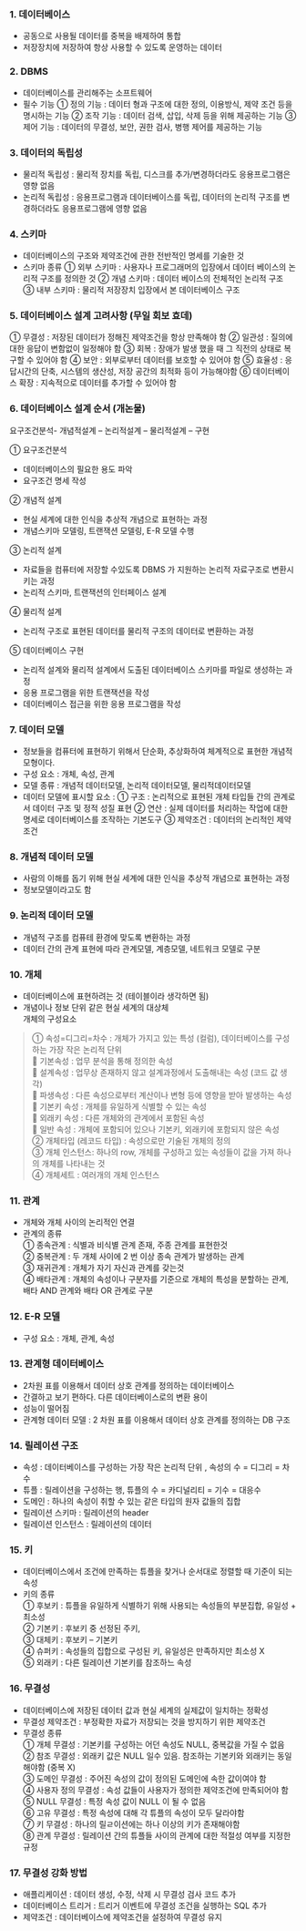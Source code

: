 ### 1. 데이터베이스
- 공동으로 사용될 데이터를 중복을 배제하여 통합
- 저장장치에 저장하여 항상 사용할 수 있도록 운영하는 데이터
### 2. DBMS
- 데이터베이스를 관리해주는 소프트웨어
- 필수 기능
  ① 정의 기능 : 데이터 형과 구조에 대한 정의, 이용방식, 제약 조건 등을 명시하는 기능
  ② 조작 기능 : 데이터 검색, 삽입, 삭제 등을 위해 제공하는 기능
  ③ 제어 기능 : 데이터의 무결성, 보안, 권한 검사, 병행 제어를 제공하는 기능
### 3. 데이터의 독립성
- 물리적 독립성 : 물리적 장치를 독립, 디스크를 추가/변경하더라도 응용프로그램은 영향 없음
- 논리적 독립성 : 응용프로그램과 데이터베이스를 독립, 데이터의 논리적 구조를 변경하더라도
  응용프로그램에 영향 없음
### 4. 스키마
- 데이터베이스의 구조와 제약조건에 관한 전반적인 명세를 기술한 것
- 스키마 종류
  ① 외부 스키마 : 사용자나 프로그래머의 입장에서 데이터 베이스의 논리적 구조를 정의한 것
  ② 개념 스키마 : 데이터 베이스의 전체적인 논리적 구조
  ③ 내부 스키마 : 물리적 저장장치 입장에서 본 데이터베이스 구조
### 5. 데이터베이스 설계 고려사항 (무일 회보 효데)
   ① 무결성 : 저장된 데이터가 정해진 제약조건을 항상 만족해야 함
   ② 일관성 : 질의에 대한 응답이 변함없이 일정해야 함
   ③ 회복 : 장애가 발생 했을 때 그 직전의 상태로 복구할 수 있어야 함
   ④ 보안 : 외부로부터 데이터를 보호할 수 있어야 함
   ⑤ 효율성 : 응답시간의 단축, 시스템의 생산성, 저장 공간의 최적화 등이 가능해야함
   ⑥ 데이터베이스 확장 : 지속적으로 데이터를 추가할 수 있어야 함
### 6. 데이터베이스 설계 순서 (개논물)
요구조건분석- 개념적설계 – 논리적설계 – 물리적설계 – 구현 <br>

① 요구조건분석<Br>
- 데이터베이스의 필요한 용도 파악<br>
- 요구조건 명세 작성<br>
  
② 개념적 설계<br>
- 현실 세계에 대한 인식을 추상적 개념으로 표현하는 과정<br>
- 개념스키마 모델링, 트랜잭션 모델링, E-R 모델 수행<br>

③ 논리적 설계
- 자료들을 컴퓨터에 저장할 수있도록 DBMS 가 지원하는 논리적 자료구조로 변환시키는
  과정
- 논리적 스키마, 트랜잭션의 인터페이스 설계<br>

④ 물리적 설계
- 논리적 구조로 표현된 데이터를 물리적 구조의 데이터로 변환하는 과정<br>

⑤ 데이터베이스 구현
- 논리적 설계와 물리적 설계에서 도출된 데이터베이스 스키마를 파일로 생성하는 과정
- 응용 프로그램을 위한 트랜잭션을 작성
- 데이터베이스 접근을 위한 응용 프로그램을 작성
### 7. 데이터 모델
- 정보들을 컴퓨터에 표현하기 위해서 단순화, 추상화하여 체계적으로 표현한 개념적 모형이다.
- 구성 요소 : 개체, 속성, 관계
- 모델 종류 : 개념적 데이터모델, 논리적 데이터모델, 물리적데이터모델
- 데이터 모델에 표시할 요소 :
  ① 구조 : 논리적으로 표현된 개체 타입들 간의 관계로서 데이터 구조 및 정적 성질 표현
  ② 연산 : 실제 데이터를 처리하는 작업에 대한 명세로 데이터베이스를 조작하는 기본도구
  ③ 제약조건 : 데이터의 논리적인 제약조건
### 8. 개념적 데이터 모델
- 사람의 이해를 돕기 위해 현실 세계에 대한 인식을 추상적 개념으로 표현하는 과정
- 정보모델이라고도 함 
### 9. 논리적 데이터 모델
- 개념적 구조를 컴퓨테 환경에 맞도록 변환하는 과정
- 데이터 간의 관계 표현에 따라 관계모델, 계층모델, 네트워크 모델로 구분
### 10. 개체
- 데이터베이스에 표현하려는 것 (테이블이라 생각하면 됨)
- 개념이나 정보 단위 같은 현실 세계의 대상체<br>
개체의 구성요소
>  ① 속성=디그리=차수 :
  개체가 가지고 있는 특성 (컬럼), 데이터베이스를 구성하는 가장 작은 논리적 단위<br>
   기본속성 : 업무 분석을 통해 정의한 속성<br>
   설계속성 : 업무상 존재하지 않고 설계과정에서 도출해내는 속성 (코드 값 생각)<br>
   파생속성 : 다른 속성으로부터 계산이나 변형 등에 영향을 받아 발생하는 속성<br>
   기본키 속성 : 개체를 유일하게 식별할 수 있는 속성<br>
   외래키 속성 : 다른 개체와의 관계에서 포함된 속성<br>
   일반 속성 : 개체에 포함되어 있으나 기본키, 외래키에 포함되지 않은 속성<br>
  ② 개체타입 (레코드 타입) : 속성으로만 기술된 개체의 정의<br>
  ③ 개체 인스턴스:
  하나의 row, 개체를 구성하고 있는 속성들이 값을 가져 하나의 개체를 나타내는 것<br>
  ④ 개체세트 : 여러개의 개체 인스턴스
### 11. 관계
- 개체와 개체 사이의 논리적인 연결
- 관계의 종류<br>
  ① 종속관계 : 식별과 비식별 관계 존재, 주종 관계를 표현한것<br>
  ② 중복관계 : 두 개체 사이에 2 번 이상 종속 관계가 발생하는 관계<br>
  ③ 재귀관계 : 개체가 자기 자신과 관계를 갖는것<br>
  ④ 배타관계 : 개체의 속성이나 구분자를 기준으로 개체의 특성을 분할하는 관계, 배타
  AND 관계와 배타 OR 관계로 구분
### 12. E-R 모델
- 구성 요소 : 개체, 관계, 속성 
### 13. 관계형 데이터베이스
- 2차원 표를 이용해서 데이터 상호 관계를 정의하는 데이터베이스
- 간결하고 보기 편하다. 다른 데이터베이스로의 변환 용이
- 성능이 떨어짐
- 관계형 데이터 모델 : 2 차원 표를 이용해서 데이터 상호 관계를 정의하는 DB 구조 <br>
### 14. 릴레이션 구조
- 속성 : 데이터베이스를 구성하는 가장 작은 논리적 단위 , 속성의 수 = 디그리 = 차수
- 튜플 : 릴레이션을 구성하는 행, 튜플의 수 = 카디널리티 = 기수 = 대응수
- 도메인 : 하나의 속성이 취할 수 있는 같은 타입의 원자 값들의 집합
- 릴레이션 스키마 : 릴레이션의 header
- 릴레이션 인스턴스 : 릴레이션의 데이터
### 15. 키
- 데이터베이스에서 조건에 만족하는 튜플을 찾거나 순서대로 정렬할 때 기준이 되는 속성
- 키의 종류<br>
  ① 후보키 : 튜플을 유일하게 식별하기 위해 사용되는 속성들의 부분집합, 유일성 + 최소성<br>
  ② 기본키 : 후보키 중 선정된 주키,<br>
  ③ 대체키 : 후보키 – 기본키<br>
  ④ 슈퍼키 : 속성들의 집합으로 구성된 키, 유일성은 만족하지만 최소성 X<br>
  ⑤ 외래키 : 다른 릴레이션 기본키를 참조하느 속성 <br>
### 16. 무결성
- 데이터베이스에 저장된 데이터 값과 현실 세계의 실제값이 일치하는 정확성
- 무결성 제약조건 : 부정확한 자료가 저장되는 것을 방지하기 위한 제약조건
- 무결성 종류<br>
  ① 개체 무결성 : 기본키를 구성하는 어던 속성도 NULL, 중복값을 가질 수 없음<br>
  ② 참조 무결성 : 외래키 값은 NULL 일수 있음. 참조하는 기본키와 외래키는 동일해야함 (중복 X)<br>
  ③ 도메인 무결성 : 주어진 속성의 값이 정의된 도메인에 속한 값이여야 함<br>
  ④ 사용자 정의 무결성 : 속성 값들이 사용자가 정의한 제약조건에 만족되어야 함<br>
  ⑤ NULL 무결성 : 특정 속성 값이 NULL 이 될 수 없음<br>
  ⑥ 고유 무결성 : 특정 속성에 대해 각 튜플의 속성이 모두 달라야함<br>
  ⑦ 키 무결성 : 하나의 릴ㄹ이션에는 하나 이상의 키가 존재해야함<br>
  ⑧ 관계 무결성 : 릴레이션 간의 튜플들 사이의 관계에 대한 적절성 여부를 지정한 규정
### 17. 무결성 강화 방법
- 애플리케이션 : 데이터 생성, 수정, 삭제 시 무결성 검사 코드 추가<br>
- 데이터베이스 트리거 : 트리거 이벤트에 무결성 조건을 실행하는 SQL 추가<br>
- 제약조건 : 데이터베이스에 제약조건을 설정하여 무결성 유지<br>